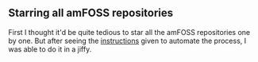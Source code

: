 ## **Starring all amFOSS repositories**

First I thought it'd be quite tedious to star all the amFOSS repositories one by one. But after seeing the [instructions](https://github.com/amfoss/star-me) given to automate the process, I was able to do it in a jiffy.